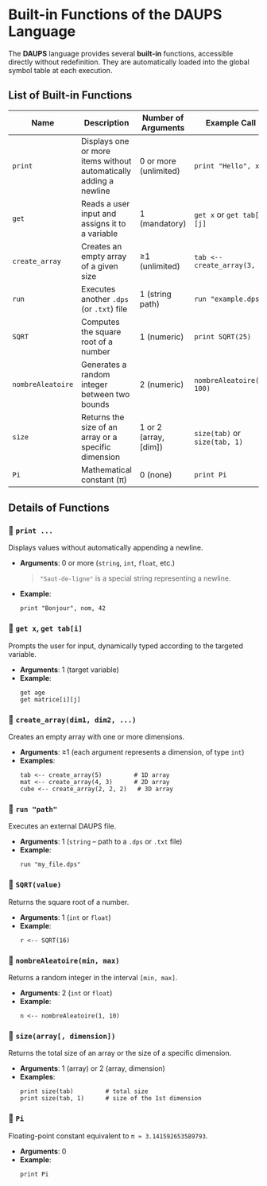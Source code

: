 # Built-in Functions of the DAUPS Language

The **DAUPS** language provides several **built-in** functions, accessible directly without redefinition. They are automatically loaded into the global symbol table at each execution.

## List of Built-in Functions

| Name               | Description                                                   | Number of Arguments     | Example Call                              |
|--------------------|---------------------------------------------------------------|-------------------------|--------------------------------------------|
| `print`            | Displays one or more items without automatically adding a newline | 0 or more (unlimited)   | `print "Hello", x`                         |
| `get`              | Reads a user input and assigns it to a variable               | 1 (mandatory)           | `get x` or `get tab[i][j]`                 |
| `create_array`     | Creates an empty array of a given size                         | ≥1 (unlimited)          | `tab <-- create_array(3, 4)`              |
| `run`              | Executes another `.dps` (or `.txt`) file                       | 1 (string path)         | `run "example.dps"`                        |
| `SQRT`             | Computes the square root of a number                            | 1 (numeric)             | `print SQRT(25)`                           |
| `nombreAleatoire`  | Generates a random integer between two bounds                  | 2 (numeric)             | `nombreAleatoire(1, 100)`                 |
| `size`             | Returns the size of an array or a specific dimension           | 1 or 2 (array, [dim])   | `size(tab)` or `size(tab, 1)`             |
| `Pi`               | Mathematical constant (π)                                      | 0 (none)                | `print Pi`                                 |

## Details of Functions

### 🔹 `print ...`

Displays values without automatically appending a newline.

- **Arguments**: 0 or more (`string`, `int`, `float`, etc.)
  > `"Saut-de-ligne"` is a special string representing a newline.
- **Example**:
  ```daups-docs
  print "Bonjour", nom, 42
  ```

### 🔹 `get x`, `get tab[i]`

Prompts the user for input, dynamically typed according to the targeted variable.

- **Arguments**: 1 (target variable)
- **Example**:
  ```daups-docs
  get age
  get matrice[i][j]
  ```

### 🔹 `create_array(dim1, dim2, ...)`

Creates an empty array with one or more dimensions.

- **Arguments**: ≥1 (each argument represents a dimension, of type `int`)
- **Examples**:
  ```daups-docs
  tab <-- create_array(5)         # 1D array
  mat <-- create_array(4, 3)      # 2D array
  cube <-- create_array(2, 2, 2)   # 3D array
  ```

### 🔹 `run "path"`

Executes an external DAUPS file.

- **Arguments**: 1 (`string` – path to a `.dps` or `.txt` file)
- **Example**:
  ```daups-docs
  run "my_file.dps"
  ```

### 🔹 `SQRT(value)`

Returns the square root of a number.

- **Arguments**: 1 (`int` or `float`)
- **Example**:
  ```daups-docs
  r <-- SQRT(16)
  ```

### 🔹 `nombreAleatoire(min, max)`

Returns a random integer in the interval `[min, max]`.

- **Arguments**: 2 (`int` or `float`)
- **Example**:
  ```daups-docs
  n <-- nombreAleatoire(1, 10)
  ```

### 🔹 `size(array[, dimension])`

Returns the total size of an array or the size of a specific dimension.

- **Arguments**: 1 (array) or 2 (array, dimension)
- **Examples**:
  ```daups-docs
  print size(tab)         # total size
  print size(tab, 1)      # size of the 1st dimension
  ```

### 🔹 `Pi`

Floating-point constant equivalent to `π ≈ 3.141592653589793`.

- **Arguments**: 0
- **Example**:
  ```daups-docs
  print Pi
  ```